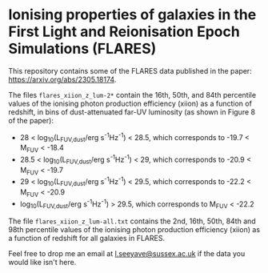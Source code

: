 # Ionising properties of galaxies in the First Light and Reionisation Epoch Simulations (FLARES)
This repository contains some of the FLARES data published in the paper: https://arxiv.org/abs/2305.18174.

The files `flares_xiion_z_lum-2*` contain the 16th, 50th, and 84th percentile values of the ionising photon production efficiency (xiion) as a function of redshift, in bins of dust-attenuated far-UV luminosity (as shown in Figure 8 of the paper):
* 28 < log<sub>10</sub>(L<sub>FUV,dust</sub>/erg s<sup>-1</sup>Hz<sup>-1</sup>) < 28.5, which corresponds to -19.7 < M<sub>FUV</sub> < -18.4
* 28.5 < log<sub>10</sub>(L<sub>FUV,dust</sub>/erg s<sup>-1</sup>Hz<sup>-1</sup>) < 29, which corresponds to -20.9 < M<sub>FUV</sub> < -19.7
* 29 < log<sub>10</sub>(L<sub>FUV,dust</sub>/erg s<sup>-1</sup>Hz<sup>-1</sup>) < 29.5, which corresponds to -22.2 < M<sub>FUV</sub> < -20.9
* log<sub>10</sub>(L<sub>FUV,dust</sub>/erg s<sup>-1</sup>Hz<sup>-1</sup>) > 29.5, which corresponds to M<sub>FUV</sub> < -22.2

The file `flares_xiion_z_lum-all.txt` contains the 2nd, 16th, 50th, 84th and 98th percentile values of the ionising photon production efficiency (xiion) as a function of redshift for all galaxies in FLARES.

Feel free to drop me an email at l.seeyave@sussex.ac.uk if the data you would like isn't here.
